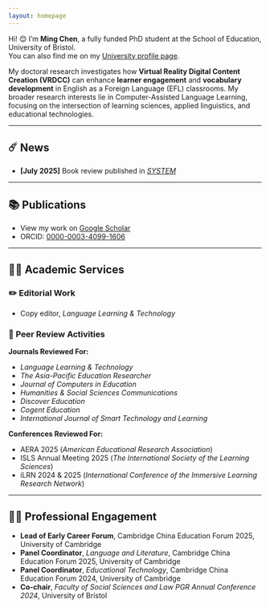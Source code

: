 ```yaml
---
layout: homepage
---
```


Hi! 😊 I’m **Ming Chen**, a fully funded PhD student at the School of Education, University of Bristol.  
You can also find me on my [University profile page](https://research-information.bris.ac.uk/en/persons/ming-chen).

My doctoral research investigates how **Virtual Reality Digital Content Creation (VRDCC)** can enhance **learner engagement** and **vocabulary development** in English as a Foreign Language (EFL) classrooms. My broader research interests lie in Computer-Assisted Language Learning, focusing on the intersection of learning sciences, applied linguistics, and educational technologies.

---

## ☄️ News  
- **[July 2025]** Book review published in *[SYSTEM](https://doi.org/10.1016/j.system.2025.103758)*

---

## 📚 Publications  
- View my work on [Google Scholar](https://scholar.google.com/citations?user=bhmuN8YAAAAJ&hl=en)  
- ORCID: [0000-0003-4099-1606](https://orcid.org/0000-0003-4099-1606)

---

## 🧑‍🏫 Academic Services  

### ✏️ Editorial Work  
- Copy editor, *Language Learning & Technology*

### 📝 Peer Review Activities  
**Journals Reviewed For:**  
- *Language Learning & Technology*  
- *The Asia-Pacific Education Researcher*  
- *Journal of Computers in Education*
- *Humanities & Social Sciences Communications*
- *Discover Education*
- *Cogent Education*
- *International Journal of Smart Technology and Learning*

**Conferences Reviewed For:**  
- AERA 2025 (*American Educational Research Association*)
- ISLS Annual Meeting 2025 (*The International Society of the Learning Sciences*)
- iLRN 2024 & 2025 (*International Conference of the Immersive Learning Research Network*)

---

## 🧑‍🌾 Professional Engagement  
- **Lead of Early Career Forum**, Cambridge China Education Forum 2025, University of Cambridge  
- **Panel Coordinator**, *Language and Literature*, Cambridge China Education Forum 2025, University of Cambridge  
- **Panel Coordinator**, *Educational Technology*, Cambridge China Education Forum 2024, University of Cambridge  
- **Co-chair**, *Faculty of Social Sciences and Law PGR Annual Conference 2024*, University of Bristol
